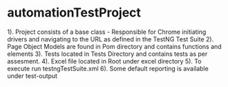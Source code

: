 # automationTestProject

1). Project consists of a base class - Responsible for Chrome initiating drivers and navigating to the URL as defined in the TestNG Test Suite
2). Page Object Models are found in Pom directory and contains functions and elements
3). Tests located in Tests Directory and contains tests as per assesment.
4). Excel file located in Root under excel directory
5). To execute run testngTestSuite.xml
6). Some default reporting is available under test-output

